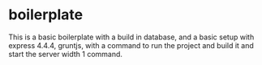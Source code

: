 boilerplate
===========

This is a basic boilerplate with a build in database, and a basic setup with express 4.4.4, gruntjs, with a command to run the project and build it and start the server width 1 command.
